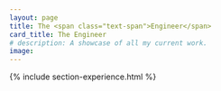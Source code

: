 ```yaml
---
layout: page
title: The <span class="text-span">Engineer</span>
card_title: The Engineer
# description: A showcase of all my current work.
image: 
---
```

{% include section-experience.html %}